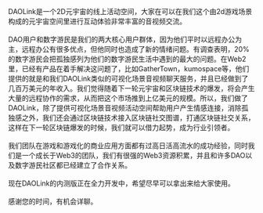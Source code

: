 

DAOLink是一个2D元宇宙的线上活动空间，大家在可以在我们这个由2d游戏场景构成的元宇宙空间里进行互动体验非常丰富的音视频交流。<br><br>
DAO用户和数字游民是我们的两大核心用户群体，因为他们平时以远程办公为主，远程办公有很多优点，但他同时也造成了新的情绪问题。有调查表明，20%的数字游民会把孤独感列为他们的数字游民生活中遇到的最大的问题。在Web2里，已经有产品在着手解决这问题了，比如GatherTown，kumospace等，他们提供的就是和我们DAOLink类似的可视化场景音视频聊天服务，并且已经做到了几百万美元的年收入。我们觉得随着下一轮元宇宙和区块链技术的爆发，将会产生大量的远程协作的需求，从而把这个市场推到上亿美元的规模。所以，我们做了DAOLink，除了提供可视化场景音视频活动空间帮助用户产生情感连接，消除孤独感之外，我们还会通过区块链技术接入区块链社交图谱，打通区块链社交关系，这样在下一轮区块链爆发的时候，我们就可以借力起势，成为行业引领者。<br><br>
我们团队在游戏和游戏化的商业应用方面都有过高日活高流水的成功经验，同时我们是一个成长于Web3的团队，我们有很强的Web3资源积累，并且和许多DAO以及数字游民社区都已经建立了合作关系。<br><br>
现在DAOLink的内测版正在全力开发中，希望尽早可以拿出来给大家使用。<br><br>
感谢您的时间，有机会详聊。
